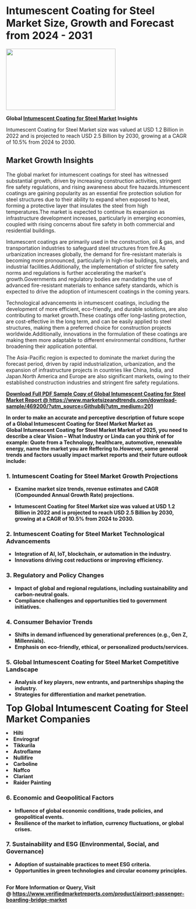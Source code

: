 <H1>Intumescent Coating for Steel Market Size, Growth and Forecast from 2024 - 2031</H1><img class="aligncenter size-medium wp-image-584254" src="https://thirdeyenews.in/wp-content/uploads/2024/09/Global-Market-Research-300x168.jpeg" alt="" width="300" height="168" /><p><strong>Global&nbsp;<a href="https://www.marketsizeandtrends.com/download-sample/469200/?utm_source=Github8j?utm_medium=201">Intumescent Coating for Steel Market</a> Insights</strong></p><p>Intumescent Coating for Steel Market size was valued at USD 1.2 Billion in 2022 and is projected to reach USD 2.5 Billion by 2030, growing at a CAGR of 10.5% from 2024 to 2030.</p><p><h2>Market Growth Insights</h2> <p>The global market for intumescent coatings for steel has witnessed substantial growth, driven by increasing construction activities, stringent fire safety regulations, and rising awareness about fire hazards.Intumescent coatings are gaining popularity as an essential fire protection solution for steel structures due to their ability to expand when exposed to heat, forming a protective layer that insulates the steel from high temperatures.The market is expected to continue its expansion as infrastructure development increases, particularly in emerging economies, coupled with rising concerns about fire safety in both commercial and residential buildings.</p> <p><strong><a href="#"></a></strong></p> <p>Intumescent coatings are primarily used in the construction, oil & gas, and transportation industries to safeguard steel structures from fire.As urbanization increases globally, the demand for fire-resistant materials is becoming more pronounced, particularly in high-rise buildings, tunnels, and industrial facilities.Additionally, the implementation of stricter fire safety norms and regulations is further accelerating the market's growth.Governments and regulatory bodies are mandating the use of advanced fire-resistant materials to enhance safety standards, which is expected to drive the adoption of intumescent coatings in the coming years.</p> <p>Technological advancements in intumescent coatings, including the development of more efficient, eco-friendly, and durable solutions, are also contributing to market growth.These coatings offer long-lasting protection, are cost-effective in the long term, and can be easily applied to steel structures, making them a preferred choice for construction projects worldwide.Additionally, innovations in the formulation of these coatings are making them more adaptable to different environmental conditions, further broadening their application potential.</p> <p>The Asia-Pacific region is expected to dominate the market during the forecast period, driven by rapid industrialization, urbanization, and the expansion of infrastructure projects in countries like China, India, and Japan.North America and Europe are also significant markets, owing to their established construction industries and stringent fire safety regulations.</p> <p><strong><a href="#"></p><p><span class=""><strong>Download Full PDF Sample Copy of Global Intumescent Coating for Steel Market Report</strong> @ <a href="https://www.marketsizeandtrends.com/download-sample/469200/?utm_source=Github8j?utm_medium=201" target="_blank">https://www.marketsizeandtrends.com/download-sample/469200/?utm_source=Github8j?utm_medium=201</a></span></p><p>In order to make an accurate and perceptive description of future scope of a Global&nbsp;Intumescent Coating for Steel Market Market as Global&nbsp;Intumescent Coating for Steel Market Market of 2025, you need to describe a clear Vision &ndash; What Industry or Linda can you think of for example: Quote from a Technology, healthcare, automotive, renewable energy, name the market you are Reffering to.However, some general trends and factors usually impact market reports and their future outlook include:</p><h3>1.&nbsp;<strong>Intumescent Coating for Steel Market Growth Projections</strong></h3><ul><li>Examine market size trends, revenue estimates and CAGR (Compounded Annual Growth Rate) projections.</li><li><p>Intumescent Coating for Steel Market size was valued at USD 1.2 Billion in 2022 and is projected to reach USD 2.5 Billion by 2030, growing at a CAGR of 10.5% from 2024 to 2030.</p></li></ul><h3>2.&nbsp;<strong>Intumescent Coating for Steel Market Technological Advancements</strong></h3><ul><li>Integration of AI, IoT, blockchain, or automation in the industry.</li><li>Innovations driving cost reductions or improving efficiency.</li></ul><h3>3.&nbsp;<strong>Regulatory and Policy Changes</strong></h3><ul><li>Impact of global and regional regulations, including sustainability and carbon-neutral goals.</li><li>Compliance challenges and opportunities tied to government initiatives.</li></ul><h3>4.&nbsp;<strong>Consumer Behavior Trends</strong></h3><ul><li>Shifts in demand influenced by generational preferences (e.g., Gen Z, Millennials).</li><li>Emphasis on eco-friendly, ethical, or personalized products/services.</li></ul><h3>5.&nbsp;<strong>Global Intumescent Coating for Steel Market Competitive Landscape</strong></h3><ul><li>Analysis of key players, new entrants, and partnerships shaping the industry.</li><li>Strategies for differentiation and market penetration.</li></ul><p data-pm-slice="1 1 []"><span style="color: inherit; font-family: inherit; font-size: 25px;">Top Global Intumescent Coating for Steel Market Companies</span></p><div class="" data-test-id=""><p><li>Hilti</li><li> Envirograf</li><li> Tikkurila</li><li> Astroflame</li><li> Nullifire</li><li> Carboline</li><li> Naffco</li><li> Clariant</li><li> Raider Painting</li></p></div><h3>6.&nbsp;<strong>Economic and Geopolitical Factors</strong></h3><ul><li>Influence of global economic conditions, trade policies, and geopolitical events.</li><li>Resilience of the market to inflation, currency fluctuations, or global crises.</li></ul><h3>7.&nbsp;<strong>Sustainability and ESG (Environmental, Social, and Governance)</strong></h3><ul><li>Adoption of sustainable practices to meet ESG criteria.</li><li>Opportunities in green technologies and circular economy principles.</li></ul><h2><strong style="font-size: 14px;">For More Information or Query, Visit @&nbsp;</strong><a style="background-color: #ffffff; font-size: 14px;" href="https://www.marketsizeandtrends.com/report/intumescent-coating-for-steel-market/" target="_blank">https://www.verifiedmarketreports.com/product/airport-passenger-boarding-bridge-market</a></h2>